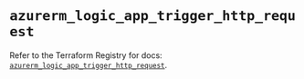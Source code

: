# `azurerm_logic_app_trigger_http_request`

Refer to the Terraform Registry for docs: [`azurerm_logic_app_trigger_http_request`](https://registry.terraform.io/providers/hashicorp/azurerm/4.2.0/docs/resources/logic_app_trigger_http_request).
